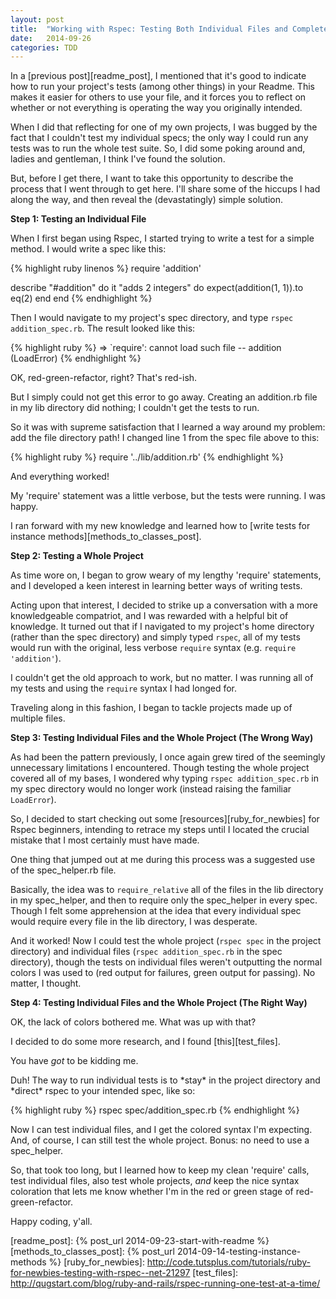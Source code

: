 ```yaml
---
layout: post
title:  "Working with Rspec: Testing Both Individual Files and Complete Projects"
date:   2014-09-26 
categories: TDD
---
```


In a [previous post][readme_post], I mentioned that it's good to indicate how to run your project's tests (among other things) in your Readme. This makes it easier for others to use your file, and it forces you to reflect on whether or not everything is operating the way you originally intended.

When I did that reflecting for one of my own projects, I was bugged by the fact that I couldn't test my individual specs; the only way I could run any tests was to run the whole test suite. So, I did some poking around and, ladies and gentleman, I think I've found the solution.

But, before I get there, I want to take this opportunity to describe the process that I went through to get here. I'll share some of the hiccups I had along the way, and then reveal the (devastatingly) simple solution.

**Step 1: Testing an Individual File**

When I first began using Rspec, I started trying to write a test for a simple method. I would write a spec like this:

{% highlight ruby linenos %}
require 'addition'

describe "#addition" do
  it "adds 2 integers" do
    expect(addition(1, 1)).to eq(2)
  end
end
{% endhighlight %}

Then I would navigate to my project's spec directory, and type `rspec addition_spec.rb`. The result looked like this: 

{% highlight ruby %}
=> `require': cannot load such file -- addition (LoadError)
{% endhighlight %}

OK, red-green-refactor, right? That's red-ish.

But I simply could not get this error to go away. Creating an addition.rb file in my lib directory did nothing; I couldn't get the tests to run. 

So it was with supreme satisfaction that I learned a way around my problem: add the file directory path! I changed line 1 from the spec file above to this: 

{% highlight ruby %}
require '../lib/addition.rb'
{% endhighlight %}

And everything worked!

My 'require' statement was a little verbose, but the tests were running. I was happy. 

I ran forward with my new knowledge and learned how to [write tests for instance methods][methods_to_classes_post]. 

**Step 2: Testing a Whole Project**

As time wore on, I began to grow weary of my lengthy 'require' statements, and I developed a keen interest in learning better ways of writing tests.

Acting upon that interest, I decided to strike up a conversation with a more knowledgeable compatriot, and I was rewarded with a helpful bit of knowledge. It turned out that if I navigated to my project's home directory (rather than the spec directory) and simply typed `rspec`, all of my tests would run with the original, less verbose `require` syntax (e.g. `require 'addition'`).

I couldn't get the old approach to work, but no matter. I was running all of my tests and using the `require` syntax I had longed for.

Traveling along in this fashion, I began to tackle projects made up of multiple files.

**Step 3: Testing Individual Files and the Whole Project (The Wrong Way)**

As had been the pattern previously, I once again grew tired of the seemingly unnecessary limitations I encountered. Though testing the whole project covered all of my bases, I wondered why typing `rspec addition_spec.rb` in my spec directory would no longer work (instead raising the familiar `LoadError`).

So, I decided to start checking out some [resources][ruby_for_newbies] for Rspec beginners, intending to retrace my steps until I located the crucial mistake that I most certainly must have made. 

One thing that jumped out at me during this process was a suggested use of the spec_helper.rb file.

Basically, the idea was to `require_relative` all of the files in the lib directory in my spec_helper, and then to require only the spec_helper in every spec. Though I felt some apprehension at the idea that every individual spec would require every file in the lib directory, I was desperate.

And it worked! Now I could test the whole project (`rspec spec` in the project directory) and individual files (`rspec addition_spec.rb` in the spec directory), though the tests on individual files weren't outputting the normal colors I was used to (red output for failures, green output for passing). No matter, I thought.

**Step 4: Testing Individual Files and the Whole Project (The Right Way)**

OK, the lack of colors bothered me. What was up with that? 

I decided to do some more research, and I found [this][test_files].

You have *got* to be kidding me.

Duh! The way to run individual tests is to \*stay\* in the project directory and \*direct\* rspec to your intended spec, like so:

{% highlight ruby %}
rspec spec/addition_spec.rb
{% endhighlight %} 

Now I can test individual files, and I get the colored syntax I'm expecting. And, of course, I can still test the whole project. Bonus: no need to use a spec_helper.

So, that took too long, but I learned how to keep my clean 'require' calls, test individual files, also test whole projects, *and* keep the nice syntax coloration that lets me know whether I'm in the red or green stage of red-green-refactor.

Happy coding, y'all.

[readme_post]: {% post_url 2014-09-23-start-with-readme %}
[methods_to_classes_post]: {% post_url 2014-09-14-testing-instance-methods %}
[ruby_for_newbies]: http://code.tutsplus.com/tutorials/ruby-for-newbies-testing-with-rspec--net-21297
[test_files]: http://qugstart.com/blog/ruby-and-rails/rspec-running-one-test-at-a-time/